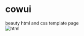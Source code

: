 # cowui
beauty html and css template page\
![html](https://img.shields.io/badge/HTML5-E34F26?style=for-the-badge&logo=html5&logoColor=white)

